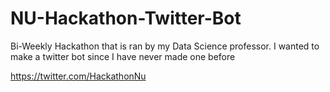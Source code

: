 # NU-Hackathon-Twitter-Bot
Bi-Weekly Hackathon that is ran by my Data Science professor.  I wanted to make a twitter bot since I have never made one before

https://twitter.com/HackathonNu

